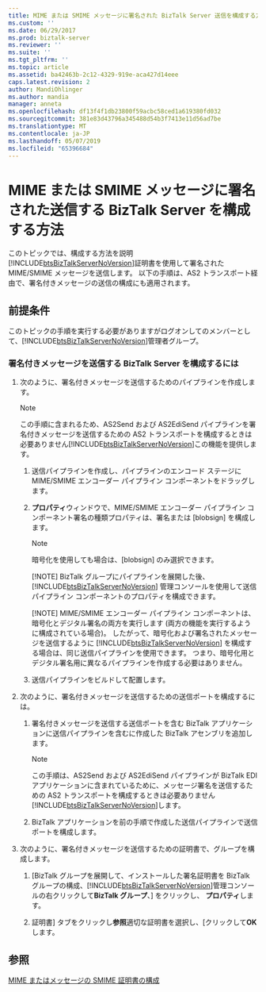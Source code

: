 ```yaml
---
title: MIME または SMIME メッセージに署名された BizTalk Server 送信を構成する方法 |Microsoft Docs
ms.custom: ''
ms.date: 06/29/2017
ms.prod: biztalk-server
ms.reviewer: ''
ms.suite: ''
ms.tgt_pltfrm: ''
ms.topic: article
ms.assetid: ba42463b-2c12-4329-919e-aca427d14eee
caps.latest.revision: 2
author: MandiOhlinger
ms.author: mandia
manager: anneta
ms.openlocfilehash: df13f4f1db23800f59acbc58ced1a619380fd032
ms.sourcegitcommit: 381e83d43796a345488d54b3f7413e11d56ad7be
ms.translationtype: MT
ms.contentlocale: ja-JP
ms.lasthandoff: 05/07/2019
ms.locfileid: "65396684"
---
```

# <a name="how-to-configure-biztalk-server-to-send-signed-mime-or-smime-messages"></a>MIME または SMIME メッセージに署名された送信する BizTalk Server を構成する方法
このトピックでは、構成する方法を説明[!INCLUDE[btsBizTalkServerNoVersion](../includes/btsbiztalkservernoversion-md.md)]証明書を使用して署名された MIME/SMIME メッセージを送信します。 以下の手順は、AS2 トランスポート経由で、署名付きメッセージの送信の構成にも適用されます。  
  
## <a name="prerequisites"></a>前提条件  
 このトピックの手順を実行する必要がありますがログオンしてのメンバーとして、[!INCLUDE[btsBizTalkServerNoVersion](../includes/btsbiztalkservernoversion-md.md)]管理者グループ。  
  
### <a name="to-configure-biztalk-server-to-send-signed-messages"></a>署名付きメッセージを送信する BizTalk Server を構成するには  
  
1. 次のように、署名付きメッセージを送信するためのパイプラインを作成します。  
  
   > [!NOTE]
   >  この手順に含まれるため、AS2Send および AS2EdiSend パイプラインを署名付きメッセージを送信するための AS2 トランスポートを構成するときは必要ありません[!INCLUDE[btsBizTalkServerNoVersion](../includes/btsbiztalkservernoversion-md.md)]この機能を提供します。  
  
   1. 送信パイプラインを作成し、パイプラインのエンコード ステージに MIME/SMIME エンコーダー パイプライン コンポーネントをドラッグします。  
  
   2. **プロパティ**ウィンドウで、MIME/SMIME エンコーダー パイプライン コンポーネント署名の種類プロパティは、署名または [blobsign] を構成します。  
  
      > [!NOTE]
      >  暗号化を使用しても場合は、[blobsign] のみ選択できます。  
      > 
      > [!NOTE]
      >  BizTalk グループにパイプラインを展開した後、[!INCLUDE[btsBizTalkServerNoVersion](../includes/btsbiztalkservernoversion-md.md)] 管理コンソールを使用して送信パイプライン コンポーネントのプロパティを構成できます。  
      > 
      > [!NOTE]
      >  MIME/SMIME エンコーダー パイプライン コンポーネントは、暗号化とデジタル署名の両方を実行します (両方の機能を実行するように構成されている場合)。 したがって、暗号化および署名されたメッセージを送信するように [!INCLUDE[btsBizTalkServerNoVersion](../includes/btsbiztalkservernoversion-md.md)] を構成する場合は、同じ送信パイプラインを使用できます。 つまり、暗号化用とデジタル署名用に異なるパイプラインを作成する必要はありません。  
  
   3. 送信パイプラインをビルドして配置します。  
  
2. 次のように、署名付きメッセージを送信するための送信ポートを構成するには。  
  
   1. 署名付きメッセージを送信する送信ポートを含む BizTalk アプリケーションに送信パイプラインを含むに作成した BizTalk アセンブリを追加します。  
  
      > [!NOTE]
      >  この手順は、AS2Send および AS2EdiSend パイプラインが BizTalk EDI アプリケーションに含まれているために、メッセージ署名を送信するための AS2 トランスポートを構成するときは必要ありません[!INCLUDE[btsBizTalkServerNoVersion](../includes/btsbiztalkservernoversion-md.md)]します。  
  
   2. BizTalk アプリケーションを前の手順で作成した送信パイプラインで送信ポートを構成します。  
  
3. 次のように、署名付きメッセージを送信するための証明書で、グループを構成します。  
  
   1. [BizTalk グループを展開して、インストールした署名証明書を BizTalk グループの構成、[!INCLUDE[btsBizTalkServerNoVersion](../includes/btsbiztalkservernoversion-md.md)]管理コンソールの右クリックして**BizTalk グループ**、] をクリックし、 **プロパティ**します。  
  
   2. 証明書] タブをクリックし**参照**適切な証明書を選択し、[クリックして**OK**します。  
  
## <a name="see-also"></a>参照  
 [MIME またはメッセージの SMIME 証明書の構成](../technical-guides/configuring-certificates-for-mime-or-smime-messages.md)